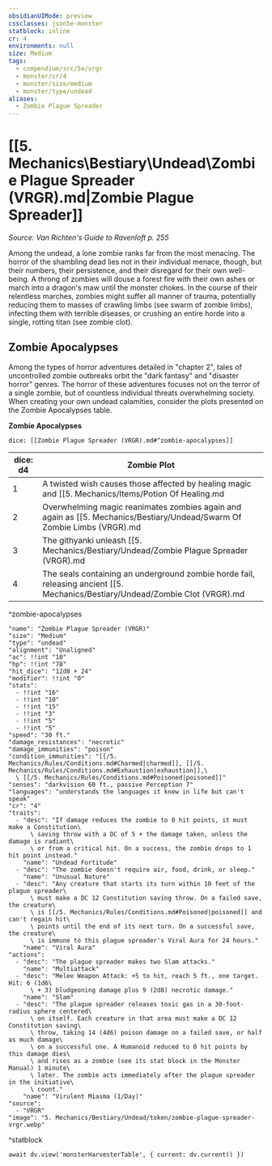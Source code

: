 ```yaml
---
obsidianUIMode: preview
cssclasses: json5e-monster
statblock: inline
cr: 4
environments: null
size: Medium
tags:
  - compendium/src/5e/vrgr
  - monster/cr/4
  - monster/size/medium
  - monster/type/undead
aliases:
  - Zombie Plague Spreader
---
```

# [[5. Mechanics\Bestiary\Undead\Zombie Plague Spreader (VRGR).md|Zombie Plague Spreader]]
*Source: Van Richten's Guide to Ravenloft p. 255*

Among the undead, a lone zombie ranks far from the most menacing. The horror of the shambling dead lies not in their individual menace, though, but their numbers, their persistence, and their disregard for their own well-being. A throng of zombies will douse a forest fire with their own ashes or march into a dragon's maw until the monster chokes. In the course of their relentless marches, zombies might suffer all manner of trauma, potentially reducing them to masses of crawling limbs (see swarm of zombie limbs), infecting them with terrible diseases, or crushing an entire horde into a single, rotting titan (see zombie clot).

## Zombie Apocalypses

Among the types of horror adventures detailed in "chapter 2", tales of uncontrolled zombie outbreaks orbit the "dark fantasy" and "disaster horror" genres. The horror of these adventures focuses not on the terror of a single zombie, but of countless individual threats overwhelming society. When creating your own undead calamities, consider the plots presented on the Zombie Apocalypses table.

**Zombie Apocalypses**

`dice: [[Zombie Plague Spreader (VRGR).md#^zombie-apocalypses]]`

| dice: d4 | Zombie Plot |
|----------|-------------|
| 1 | A twisted wish causes those affected by healing magic and [[5. Mechanics/Items/Potion Of Healing.md|potions of healing]] to rise as zombies. |
| 2 | Overwhelming magic reanimates zombies again and again as [[5. Mechanics/Bestiary/Undead/Swarm Of Zombie Limbs (VRGR).md|swarms of zombie limbs]]. |
| 3 | The githyanki unleash [[5. Mechanics/Bestiary/Undead/Zombie Plague Spreader (VRGR).md|zombie plague spreaders]] to scour mind flayers from a world. |
| 4 | The seals containing an underground zombie horde fail, releasing ancient [[5. Mechanics/Bestiary/Undead/Zombie Clot (VRGR).md|zombie clots]]. |
^zombie-apocalypses

```statblock
"name": "Zombie Plague Spreader (VRGR)"
"size": "Medium"
"type": "undead"
"alignment": "Unaligned"
"ac": !!int "10"
"hp": !!int "78"
"hit_dice": "12d8 + 24"
"modifier": !!int "0"
"stats":
  - !!int "16"
  - !!int "10"
  - !!int "15"
  - !!int "3"
  - !!int "5"
  - !!int "5"
"speed": "30 ft."
"damage_resistances": "necrotic"
"damage_immunities": "poison"
"condition_immunities": "[[/5. Mechanics/Rules/Conditions.md#Charmed|charmed]], [[/5. Mechanics/Rules/Conditions.md#Exhaustion|exhaustion]],\
  \ [[/5. Mechanics/Rules/Conditions.md#Poisoned|poisoned]]"
"senses": "darkvision 60 ft., passive Perception 7"
"languages": "understands the languages it knew in life but can't speak"
"cr": "4"
"traits":
  - "desc": "If damage reduces the zombie to 0 hit points, it must make a Constitution\
      \ saving throw with a DC of 5 + the damage taken, unless the damage is radiant\
      \ or from a critical hit. On a success, the zombie drops to 1 hit point instead."
    "name": "Undead Fortitude"
  - "desc": "The zombie doesn't require air, food, drink, or sleep."
    "name": "Unusual Nature"
  - "desc": "Any creature that starts its turn within 10 feet of the plague spreader\
      \ must make a DC 12 Constitution saving throw. On a failed save, the creature\
      \ is [[/5. Mechanics/Rules/Conditions.md#Poisoned|poisoned]] and can't regain hit\
      \ points until the end of its next turn. On a successful save, the creature\
      \ is immune to this plague spreader's Viral Aura for 24 hours."
    "name": "Viral Aura"
"actions":
  - "desc": "The plague spreader makes two Slam attacks."
    "name": "Multiattack"
  - "desc": "Melee Weapon Attack: +5 to hit, reach 5 ft., one target. Hit: 6 (1d6\
      \ + 3) bludgeoning damage plus 9 (2d8) necrotic damage."
    "name": "Slam"
  - "desc": "The plague spreader releases toxic gas in a 30-foot-radius sphere centered\
      \ on itself. Each creature in that area must make a DC 12 Constitution saving\
      \ throw, taking 14 (4d6) poison damage on a failed save, or half as much damage\
      \ on a successful one. A Humanoid reduced to 0 hit points by this damage dies\
      \ and rises as a zombie (see its stat block in the Monster Manual) 1 minute\
      \ later. The zombie acts immediately after the plague spreader in the initiative\
      \ count."
    "name": "Virulent Miasma (1/Day)"
"source":
  - "VRGR"
"image": "5. Mechanics/Bestiary/Undead/token/zombie-plague-spreader-vrgr.webp"
```
^statblock

```dataviewjs
await dv.view('monsterHarvesterTable', { current: dv.current() })
```
